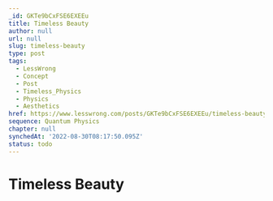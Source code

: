 ```yaml
---
_id: GKTe9bCxFSE6EXEEu
title: Timeless Beauty
author: null
url: null
slug: timeless-beauty
type: post
tags:
  - LessWrong
  - Concept
  - Post
  - Timeless_Physics
  - Physics
  - Aesthetics
href: https://www.lesswrong.com/posts/GKTe9bCxFSE6EXEEu/timeless-beauty
sequence: Quantum Physics
chapter: null
synchedAt: '2022-08-30T08:17:50.095Z'
status: todo
---
```


# Timeless Beauty
